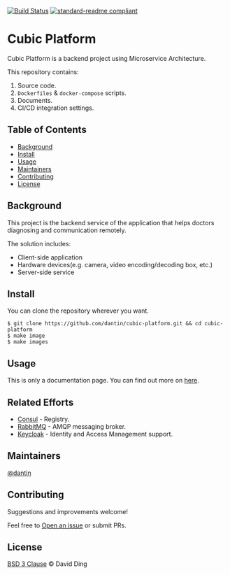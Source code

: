[![Build Status](https://travis-ci.com/dantin/cubic-platform.svg?&branch=master)](https://travis-ci.com/dantin/cubic-platform)
[![standard-readme compliant](https://img.shields.io/badge/readme%20style-standard-brightgreen.svg?style=flat-square)](https://github.com/RichardLitt/standard-readme)

# Cubic Platform

Cubic Platform is a backend project using Microservice Architecture.

This repository contains:

1. Source code.
2. `Dockerfiles` & `docker-compose` scripts.
3. Documents.
4. CI/CD integration settings.

## Table of Contents

- [Background](#background)
- [Install](#install)
- [Usage](#usage)
- [Maintainers](#maintainers)
- [Contributing](#contributing)
- [License](#license)

## Background

This project is the backend service of the application that helps doctors diagnosing and communication remotely.

The solution includes:

- Client-side application
- Hardware devices(e.g. camera, video encoding/decoding box, etc.)
- Server-side service

## Install

You can clone the repository wherever you want.

    $ git clone https://github.com/dantin/cubic-platform.git && cd cubic-platform
    $ make image
    $ make images

## Usage

This is only a documentation page. You can find out more on [here](docs/README.md).

## Related Efforts

- [Consul](https://github.com/hashicorp/consul) - Registry.
- [RabbitMQ](https://github.com/rabbitmq/rabbitmq-server) - AMQP messaging broker.
- [Keycloak](https://github.com/keycloak/keycloak) - Identity and Access Management support.

## Maintainers

[@dantin](https://github.com/dantin)

## Contributing

Suggestions and improvements welcome!

Feel free to [Open an issue](https://github.com/dantin/cubic-platform/issues/new) or submit PRs.

## License

[BSD 3 Clause](LICENSE) © David Ding
